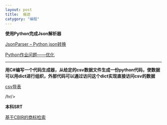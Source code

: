 ```yaml
---
layout: post
title:  痕迹
catygory: "编程"
---
```


**使用Python完成Json解析器**

[JsonParser – Python json转换](/project-JsonParser.html)

[Python作业问题——优化](python-work-problem.html)

<hr/>

**用C#编写一个代码生成器，从给定的csv数据文件生成一份python代码，使数据可以用dict进行组织，外部代码可以通过访问这个dict实现直接访问csv的数据**

[csv导表](project-csvToPython)

/hr/>

**本科SRT**

[基于CBIR的商标检索](roject-cbir)
